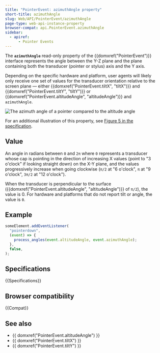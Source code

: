```yaml
---
title: "PointerEvent: azimuthAngle property"
short-title: azimuthAngle
slug: Web/API/PointerEvent/azimuthAngle
page-type: web-api-instance-property
browser-compat: api.PointerEvent.azimuthAngle
sidebar:
  - apiref:
      - Pointer Events
---
```


The **`azimuthAngle`** read-only property of the {{domxref("PointerEvent")}} interface represents the angle between the Y-Z plane and the plane containing both the transducer (pointer or stylus) axis and the Y axis.

Depending on the specific hardware and platform, user agents will likely only receive one set of values for the transducer orientation relative to the screen plane — either {{domxref("PointerEvent.tiltX", "tiltX")}} and {{domxref("PointerEvent.tiltY", "tiltY")}} or {{domxref("PointerEvent.altitudeAngle", "altitudeAngle")}} and `azimuthAngle`.

![The azimuth angle of a pointer compared to the altitude angle](azimuth_altitude_angles.svg)

For an additional illustration of this property, see [Figure 5 in the specification](https://w3c.github.io/pointerevents/#figure_azimuthAngle).

## Value

An angle in radians between `0` and `2π` where `0` represents a transducer whose cap is pointing in the direction of increasing X values (point to "3 o'clock" if looking straight down) on the X-Y plane, and the values progressively increase when going clockwise (`π/2` at "6 o'clock", `π` at "9 o'clock", `3π/2` at "12 o'clock").

When the transducer is perpendicular to the surface ({{domxref("PointerEvent.altitudeAngle", "altitudeAngle")}} of `π/2`), the value is 0.
For hardware and platforms that do not report tilt or angle, the value is `0`.

## Example

```js
someElement.addEventListener(
  "pointerdown",
  (event) => {
    process_angles(event.altitudeAngle, event.azimuthAngle);
  },
  false,
);
```

## Specifications

{{Specifications}}

## Browser compatibility

{{Compat}}

## See also

- {{ domxref("PointerEvent.altitudeAngle") }}
- {{ domxref("PointerEvent.tiltX") }}
- {{ domxref("PointerEvent.tiltY") }}
